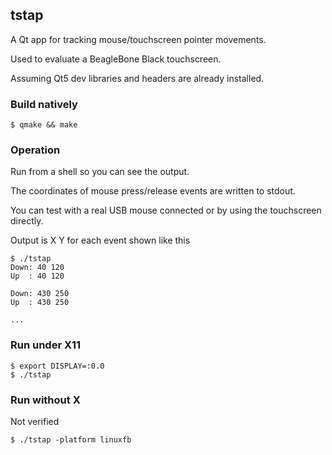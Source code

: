 ## tstap

A Qt app for tracking mouse/touchscreen pointer movements.

Used to evaluate a BeagleBone Black touchscreen.

Assuming Qt5 dev libraries and headers are already installed.

### Build natively

    $ qmake && make

### Operation

Run from a shell so you can see the output.

The coordinates of mouse press/release events are written
to stdout.

You can test with a real USB mouse connected or by using the
touchscreen directly.

Output is X Y for each event shown like this

    $ ./tstap
    Down: 40 120
    Up  : 40 120

    Down: 430 250
    Up  : 430 250

    ...

    
### Run under X11

    $ export DISPLAY=:0.0
    $ ./tstap

### Run without X

Not verified 

    $ ./tstap -platform linuxfb 

